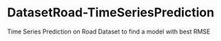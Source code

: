 # DatasetRoad-TimeSeriesPrediction
Time Series Prediction on Road Dataset to find a model with best RMSE
